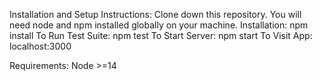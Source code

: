 Installation and Setup Instructions:
Clone down this repository. You will need node and npm installed globally on your machine.
Installation:
npm install
To Run Test Suite:
npm test
To Start Server:
npm start
To Visit App:
localhost:3000

Requirements: 
Node >=14
